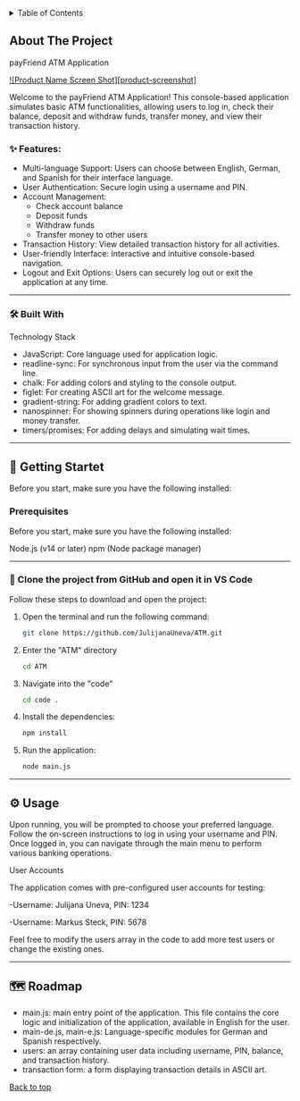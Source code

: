 


 

<a name="readme-top"></a>
<details>
  <summary>Table of Contents</summary>
  <ol>
    <li>
      <a href="#about-the-project">About The Project</a>
      <ul>
        <li><a href="#features">Features</a></li>
      </ul>
    </li>
    <li><a href="#build-with">Build with</a>
      <ul>
        <li><a href="#technology-stack">Technology Stack</a></li>
      </ul>
       </li>
      <li>
      <a href="#getting-started">Getting Startet</a>
         <ul>
        <li><a href="#prerequisites">Prerequisites</a></li>
        <li><a href="#installation">Installation</a></li>
      </ul>
    </li>
    <li><a href="#usage">Usage</a></li>
    <li><a href="#roadmap">Roadmap</a></li>
    <li><a href="#contact">Contact</a></li>
    <li><a href="#acknowledgments">Acknowledgments</a></li>
  </ol>
</details>



## About The Project

payFriend ATM Application

[![Product Name Screen Shot][product-screenshot]](https://example.com)

Welcome to the payFriend ATM Application! This console-based application simulates basic ATM functionalities, allowing users to log in, check their balance, deposit and withdraw funds, transfer money, and view their transaction history.

<a name="features"></a>

### ✨ Features:
* Multi-language Support: Users can choose between English, German, and Spanish for their interface language.
* User Authentication: Secure login using a username and PIN.
* Account Management:
  * Check account balance
  * Deposit funds
  * Withdraw funds
  * Transfer money to other users
* Transaction History: View detailed transaction history for all activities.
* User-friendly Interface: Interactive and intuitive console-based navigation.
* Logout and Exit Options: Users can securely log out or exit the application at any time.

---

<a name="build-with"></a>
### 🛠️ Built With

<a name="technology-stack"></a>

Technology Stack

* JavaScript: Core language used for application logic.
* readline-sync: For synchronous input from the user via the command line.
* chalk: For adding colors and styling to the console output.
* figlet: For creating ASCII art for the welcome message.
* gradient-string: For adding gradient colors to text.
* nanospinner: For showing spinners during operations like login and money transfer.
* timers/promises: For adding delays and simulating wait times.

---

<a name="getting-started"></a>

## 🚀 Getting Startet 



Before you start, make sure you have the following installed:

<a name="prerequisites"></a>

### Prerequisites

Before you start, make sure you have the following installed:

Node.js (v14 or later)
npm (Node package manager)

***
<a name="installation"></a>

### 📂 Clone the project from GitHub and open it in VS Code

Follow these steps to download and open the project:

1. Open the terminal and run the following command:

    ```sh
   git clone https://github.com/JulijanaUneva/ATM.git

2. Enter the "ATM" directory
   ```sh
   cd ATM

3. Navigate into the "code"
    ```sh
    cd code .

5. Install the dependencies:
    ```sh
   npm install
6. Run the application:
   ```sh
   node main.js

---
<a name="usage"></a>

## ⚙️ Usage

Upon running, you will be prompted to choose your preferred language.
Follow the on-screen instructions to log in using your username and PIN.
Once logged in, you can navigate through the main menu to perform various banking operations.

User Accounts <br>

The application comes with pre-configured user accounts for testing: <br>

-Username: Julijana Uneva, PIN: 1234 <br>

-Username: Markus Steck, PIN: 5678 <br>

Feel free to modify the users array in the code to add more test users or change the existing ones.


---

<a name="roadmap"></a>

## 🗺️ Roadmap

- main.js: main entry point of the application. This file contains the core logic and initialization of the application, available in English for the user.
- main-de.js, main-e.js: Language-specific modules for German and Spanish respectively.
- users: an array containing user data including username, PIN, balance, and transaction history.
- transaction form: a form displaying transaction details in ASCII art.

[Back to top](#readme-top)




